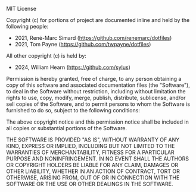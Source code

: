 MIT License

Copyright (c) for portions of project are documented inline and held by the
following people:

- 2021, René-Marc Simard (https://github.com/renemarc/dotfiles)
- 2021, Tom Payne (https://github.com/twpayne/dotfiles)

All other copyright (c) is held by:

- 2024, William Hearn (https://github.com/sylus)

Permission is hereby granted, free of charge, to any person obtaining a copy
of this software and associated documentation files (the "Software"), to deal
in the Software without restriction, including without limitation the rights
to use, copy, modify, merge, publish, distribute, sublicense, and/or sell
copies of the Software, and to permit persons to whom the Software is
furnished to do so, subject to the following conditions:

The above copyright notice and this permission notice shall be included in all
copies or substantial portions of the Software.

THE SOFTWARE IS PROVIDED "AS IS", WITHOUT WARRANTY OF ANY KIND, EXPRESS OR
IMPLIED, INCLUDING BUT NOT LIMITED TO THE WARRANTIES OF MERCHANTABILITY,
FITNESS FOR A PARTICULAR PURPOSE AND NONINFRINGEMENT. IN NO EVENT SHALL THE
AUTHORS OR COPYRIGHT HOLDERS BE LIABLE FOR ANY CLAIM, DAMAGES OR OTHER
LIABILITY, WHETHER IN AN ACTION OF CONTRACT, TORT OR OTHERWISE, ARISING FROM,
OUT OF OR IN CONNECTION WITH THE SOFTWARE OR THE USE OR OTHER DEALINGS IN THE
SOFTWARE.
